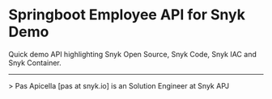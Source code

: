 # Springboot Employee API for Snyk Demo

Quick demo API highlighting Snyk Open Source, Snyk Code, Snyk IAC and Snyk Container.

<hr />>
Pas Apicella [pas at snyk.io] is an Solution Engineer at Snyk APJ 